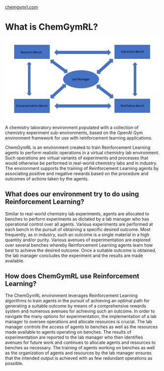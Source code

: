 [chemgymrl.com](https://chemgymrl.com/)

What is ChemGymRL?
==================

<span style="display:block;text-align:center">![WhatISChemGymRL](tutorial_figures/WhatIsChemGymRL.png)

A chemistry laboratory environment populated with a collection of chemistry experiment sub-environments, based on the OpenAI Gym environment framework for use with reinforcement learning applications.

ChemGymRL is an environment created to train Reinforcement Learning agents to perform realistic operations in a virtual chemistry lab environment. Such operations are virtual variants of experiments and processes that would otherwise be performed in real-world chemistry labs and in industry. The environment supports the training of Reinforcement Learning agents by associating positive and negative rewards based on the procedure and outcomes of actions taken by the agents.

## What does our environment try to do using Reinforcement Learning?

Similar to real-world chemistry lab experiments, agents are allocated to benches to perform experiments as dictated by a lab manager who has operational control over all agents. Various experiments are performed at each bench in the pursuit of obtaining a specific desired outcome. Most frequently, as in industry, such an outcome is a single material in a high quantity and/or purity. Various avenues of experimentation are explored over several benches whereby Reinforcement Learning agents learn how best to achieve the desired outcome. Once a suitable outcome is obtained, the lab manager concludes the experiment and the results are made available. 

## How does ChemGymRL use Reinforcement Learning?

The ChemGymRL environment leverages Reinforcement Learning algorithms to train agents in the pursuit of achieving an optimal path for generating a suitable outcome by means of a comprehensive rewards system and numerous avenues for achieving such an outcome. In order to navigate the many options for experimentation, the implementation of a lab manager to oversee operations and allocate resources is crucial. The lab manager controls the access of agents to benches as well as the resources made available to agents operating on benches. The results of experimentation are reported to the lab manager who then identifies avenues for future work and continues to allocate agents and resources to benches as necessary. The training of agents working on benches as well as the organization of agents and resources by the lab manager ensures that the intended output is achieved with as few redundant operations as possible.